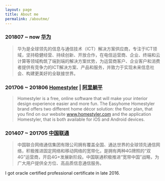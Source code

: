 ```yaml
---
layout: page
title: About me
permalink: /aboutme/
---
```


### 201807 ~ now [华为](https://www.huawei.com/)
> 华为是全球领先的信息与通信技术（ICT）解决方案供应商，专注于ICT领域，坚持稳健经营、持续创新、开放合作，在电信运营商、企业、终端和云计算等领域构筑了端到端的解决方案优势，为运营商客户、企业客户和消费者提供有竞争力的ICT解决方案、产品和服务，并致力于实现未来信息社会、构建更美好的全联接世界。

### 201706 ~ 201806 [Homestyler](https://www.homestyler.com/) | [阿里躺平](https://www.tangping.com/)
> Homestyler is a free, online software that will make your interior design experience easier and more fun. The Easyhome Homestyler brand offers two different home décor solution: the floor plan, that you find on our website www.homestyler.com and the application Homestyler, that is both available for iOS and Android devices.

### 201407 ~ 201705 [中国联通](http://www.chinaunicom.com/)
> 中国联合网络通信集团有限公司拥有覆盖全国、通达世界的全球领先通信网络，积极推进固定网络和移动网络的宽带化，是拥有两种4G牌照的“双4G”运营商，开启4G+发展新阶段。中国联通积极推进“宽带中国”战略，为广大用户提供全方位、高品质信息通信服务。  

I got oracle certified professional certificate in late 2016.
